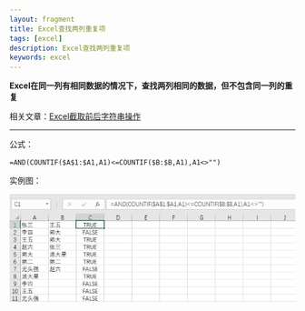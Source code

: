 ```yaml
---
layout: fragment
title: Excel查找两列重复项
tags: [excel]
description: Excel查找两列重复项
keywords: excel
---
```




**Excel在同一列有相同数据的情况下，查找两列相同的数据，但不包含同一列的重复**

相关文章：[Excel截取前后字符串操作](https://carpedx.com/fragment/excel-string-before-and-after-truncation/)

------

公式：

```shell
=AND(COUNTIF($A$1:$A1,A1)<=COUNTIF($B:$B,A1),A1<>"")
```

实例图：

<img src="/images/fragments/excel/excel-seek-repeat_step1.jpg" />
